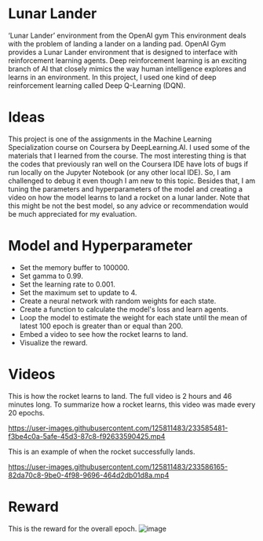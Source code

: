# Lunar Lander
‘Lunar Lander’ environment from the OpenAI gym This environment deals with the problem of landing a lander on a landing pad. OpenAI Gym provides a Lunar Lander environment that is designed to interface with reinforcement learning agents. Deep reinforcement learning is an exciting branch of AI that closely mimics the way human intelligence explores and learns in an environment. In this project, I used one kind of deep reinforcement learning called Deep Q-Learning (DQN).

# Ideas
This project is one of the assignments in the Machine Learning Specialization course on Coursera by DeepLearning.AI. I used some of the materials that I learned from the course. The most interesting thing is that the codes that previously ran well on the Coursera IDE have lots of bugs if run locally on the Jupyter Notebook (or any other local IDE). So, I am challenged to debug it even though I am new to this topic. Besides that, I am tuning the parameters and hyperparameters of the model and creating a video on how the model learns to land a rocket on a lunar lander. Note that this might be not the best model, so any advice or recommendation would be much appreciated for my evaluation.

# Model and Hyperparameter
* Set the memory buffer to 100000.
* Set gamma to 0.99.
* Set the learning rate to 0.001.
* Set the maximum set to update to 4.
* Create a neural network with random weights for each state.
* Create a function to calculate the model's loss and learn agents.
* Loop the model to estimate the weight for each state until the mean of latest 100 epoch is greater than or equal than 200.
* Embed a video to see how the rocket learns to land.
* Visualize the reward.

# Videos
This is how the rocket learns to land. The full video is 2 hours and 46 minutes long. To summarize how a rocket learns, this video was made every 20 epochs.


https://user-images.githubusercontent.com/125811483/233585481-f3be4c0a-5afe-45d3-87c8-f92633590425.mp4


This is an example of when the rocket successfully lands.


https://user-images.githubusercontent.com/125811483/233586165-82da70c8-9be0-4f98-9696-464d2db01d8a.mp4



# Reward
This is the reward for the overall epoch.
![image](https://user-images.githubusercontent.com/125811483/233580729-c6715d32-7c3c-41b7-9bae-32b5192a90d3.png)


